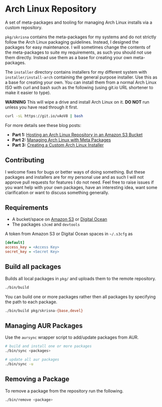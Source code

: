 # Arch Linux Repository

A set of meta-packages and tooling for managing Arch Linux installs via a custom
repository.

`pkg/skrisna` contains the meta-packages for my systems and do not strictly
follow the Arch Linux packaging guidelines. Instead, I designed the packages
for easy maintenance. I will sometimes change the contents of the meta-packages
to suite my requirements, as such you should not use them directly. Instead use
them as a base for creating your own meta-packages.

The `installer` directory contains installers for my different system with
`installer/install-arch` containing the general purpose installer. Use this as
a base for creating your own. You can install them from a normal Arch Linux ISO
with curl and bash such as the following (using git.io URL shortener to make it
easier to type).

**WARNING** This will wipe a drive and install Arch Linux on it. **DO NOT** run
unless you have read through it first.

```bash
curl -sL https://git.io/vAoV8 | bash
```

For more details see these blog posts:

- **Part 1:** [Hosting an Arch Linux Repository in an Amazon S3 Bucket]
- **Part 2:** [Managing Arch Linux with Meta Packages]
- **Part 3:** [Creating a Custom Arch Linux Installer]

[hosting an arch linux repository in an amazon s3 bucket]: https://disconnected.systems/blog/archlinux-repo-in-aws-bucket
[managing arch linux with meta packages]: https://disconnected.systems/blog/archlinux-meta-packages
[creating a custom arch linux installer]: https://disconnected.systems/blog/archlinux-installer

## Contributing

I welcome fixes for bugs or better ways of doing something. But these packages
and installers are for my personal use and as such I will not approve pull
requests for features I do not need. Feel free to raise issues if you want help
with your own packages, have an interesting idea, want some clarification or
want to discuss something generally.

## Requirements

- A bucket/space on [Amazon S3] or [Digital Ocean]
- The packages `s3cmd` and `devtools`

A token from Amazon S3 or Digital Ocean spaces in `~/.s3cfg` as

```ini
[default]
access_key = <Access Key>
secret_key = <Secret Key>
```

[amazon s3]: https://aws.amazon.com/s3/
[digital ocean]: https://m.do.co/c/8fba3fc95fef

## Build all packages

Builds all local packages in `pkg/` and uploads them to the remote repository.

```bash
./bin/build
```

You can build one or more packages rather then all packages by specifying the
path to each package.

```bash
./bin/build pkg/skrisna-{base,devel}
```

## Managing AUR Packages

Use the `aursync` wrapper script to add/update packages from AUR.

```bash
# build and install one or more packages
./bin/sync <packages>

# update all aur packages
./bin/sync -u
```

## Removing a Package

To remove a package from the repository run the following.

```bash
./bin/remove <package>
```
